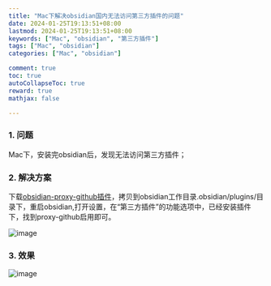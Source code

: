 ```yaml
---
title: "Mac下解决obsidian国内无法访问第三方插件的问题"
date: 2024-01-25T19:13:51+08:00
lastmod: 2024-01-25T19:13:51+08:00
keywords: ["Mac", "obsidian", "第三方插件"]
tags: ["Mac", "obsidian"]
categories: ["Mac", "obsidian"]

comment: true
toc: true
autoCollapseToc: true
reward: true
mathjax: false

---
```


<!--more-->


### 1. 问题

Mac下，安装完obsidian后，发现无法访问第三方插件；

### 2. 解决方案

下载[obsidian-proxy-github插件](https://gitee.com/juqkai/obsidian-proxy-github/releases)，拷贝到obsidian工作目录.obsidian/plugins/目录下，重启obsidian,打开设置，在“第三方插件”的功能选项中，已经安装插件下，找到proxy-github启用即可。



![image](/images/post/Mac下解决obsidian国内无法访问第三方插件的问题/obsidian_dir.jpg)
### 3. 效果

![image](/images/post/Mac下解决obsidian国内无法访问第三方插件的问题/obsidian_plugins_setting.jpg)

